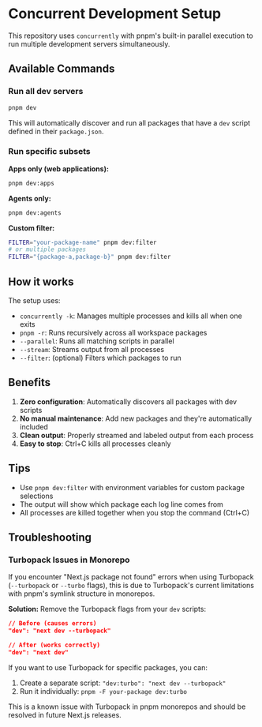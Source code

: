 # Concurrent Development Setup

This repository uses `concurrently` with pnpm's built-in parallel execution to run multiple development servers simultaneously.

## Available Commands

### Run all dev servers
```bash
pnpm dev
```
This will automatically discover and run all packages that have a `dev` script defined in their `package.json`.

### Run specific subsets

**Apps only (web applications):**
```bash
pnpm dev:apps
```

**Agents only:**
```bash
pnpm dev:agents
```

**Custom filter:**
```bash
FILTER="your-package-name" pnpm dev:filter
# or multiple packages
FILTER="{package-a,package-b}" pnpm dev:filter
```

## How it works

The setup uses:
- `concurrently -k`: Manages multiple processes and kills all when one exits
- `pnpm -r`: Runs recursively across all workspace packages
- `--parallel`: Runs all matching scripts in parallel
- `--stream`: Streams output from all processes
- `--filter`: (optional) Filters which packages to run

## Benefits

1. **Zero configuration**: Automatically discovers all packages with dev scripts
2. **No manual maintenance**: Add new packages and they're automatically included
3. **Clean output**: Properly streamed and labeled output from each process
4. **Easy to stop**: Ctrl+C kills all processes cleanly

## Tips

- Use `pnpm dev:filter` with environment variables for custom package selections
- The output will show which package each log line comes from
- All processes are killed together when you stop the command (Ctrl+C)

## Troubleshooting

### Turbopack Issues in Monorepo

If you encounter "Next.js package not found" errors when using Turbopack (`--turbopack` or `--turbo` flags), this is due to Turbopack's current limitations with pnpm's symlink structure in monorepos.

**Solution:** Remove the Turbopack flags from your `dev` scripts:
```json
// Before (causes errors)
"dev": "next dev --turbopack"

// After (works correctly)
"dev": "next dev"
```

If you want to use Turbopack for specific packages, you can:
1. Create a separate script: `"dev:turbo": "next dev --turbopack"`
2. Run it individually: `pnpm -F your-package dev:turbo`

This is a known issue with Turbopack in pnpm monorepos and should be resolved in future Next.js releases. 